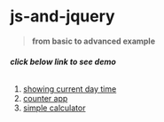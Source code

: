 # js-and-jquery
> **from basic to advanced example** 
###### **click below link to see demo**

1. [showing current day time](https://mnohrneutro.github.io/js-and-jquery/c01/)
2. [counter app](https://mnohrneutro.github.io/js-and-jquery/c02/)
3. [simple calculator](https://mnohrneutro.github.io/js-and-jquery/c03)
